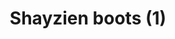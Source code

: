 ---
layout: item
title: Shayzien boots (1)
item-id: 13358
datatable: true
id: 13358
name: "Shayzien boots (1)"
members: true
lowalch: 10
highalch: 15
examine: "Dress like a tier 1 Shayzien soldier."
monsters:
  - id: 6905
    name: "Soldier (tier 1)"
    members: true
    combat_level: 39
    wiki_url: "https://oldschool.runescape.wiki/w/Soldier_(tier_1)"
    drops:
      - quantity: "1"
        rarity: 1
    image: ""
---